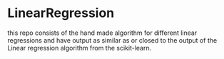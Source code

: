 # LinearRegression
this repo consists of the hand made algorithm for different linear regressions and have output as similar as or closed to the output of the Linear regression algorithm from the scikit-learn.
